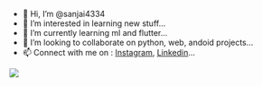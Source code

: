 - 👋 Hi, I’m @sanjai4334
- 👀 I’m interested in learning new stuff...
- 🌱 I’m currently learning ml and flutter...
- 💞️ I’m looking to collaborate on python, web, andoid projects...
- 📫 Connect with me on : [Instagram](https://www.instagram.com/sanjai4334/), [Linkedin](https://www.linkedin.com/in/sanjai4334/)...

![](https://komarev.com/ghpvc/?username=sanjai4334&style=flat-square&color=blue&abbreviated=true)

<!---
sanjai4334/sanjai4334 is a ✨ special ✨ repository because its `README.md` (this file) appears on your GitHub profile.
You can click the Preview link to take a look at your changes.
--->

